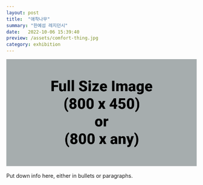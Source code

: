 ```yaml
---
layout: post
title:  "애착나무"
summary: "한예섬 레지던시"
date:   2022-10-06 15:39:40
preview: /assets/comfort-thing.jpg
category: exhibition
---
```


![Picture 1](/assets/fullsize.png)

Put down info here, either in bullets or paragraphs.